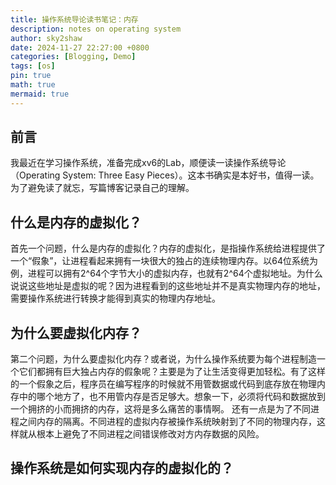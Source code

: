```yaml
---
title: 操作系统导论读书笔记：内存
description: notes on operating system
author: sky2shaw
date: 2024-11-27 22:27:00 +0800
categories: [Blogging, Demo]
tags: [os]
pin: true
math: true
mermaid: true
---
```


## 前言
我最近在学习操作系统，准备完成xv6的Lab，顺便读一读操作系统导论（Operating System: Three Easy Pieces）。这本书确实是本好书，值得一读。为了避免读了就忘，写篇博客记录自己的理解。

## 什么是内存的虚拟化？
首先一个问题，什么是内存的虚拟化？内存的虚拟化，是指操作系统给进程提供了一个“假象”，让进程看起来拥有一块很大的独占的连续物理内存。以64位系统为例，进程可以拥有2^64个字节大小的虚拟内存，也就有2^64个虚拟地址。为什么说说这些地址是虚拟的呢？因为进程看到的这些地址并不是真实物理内存的地址，需要操作系统进行转换才能得到真实的物理内存地址。

## 为什么要虚拟化内存？
第二个问题，为什么要虚拟化内存？或者说，为什么操作系统要为每个进程制造一个它们都拥有巨大独占内存的假象呢？主要是为了让生活变得更加轻松。有了这样的一个假象之后，程序员在编写程序的时候就不用管数据或代码到底存放在物理内存中的哪个地方了，也不用管内存是否足够大。想象一下，必须将代码和数据放到一个拥挤的小而拥挤的内存，这将是多么痛苦的事情啊。
还有一点是为了不同进程之间内存的隔离。不同进程的虚拟内存被操作系统映射到了不同的物理内存，这样就从根本上避免了不同进程之间错误修改对方内存数据的风险。

## 操作系统是如何实现内存的虚拟化的？